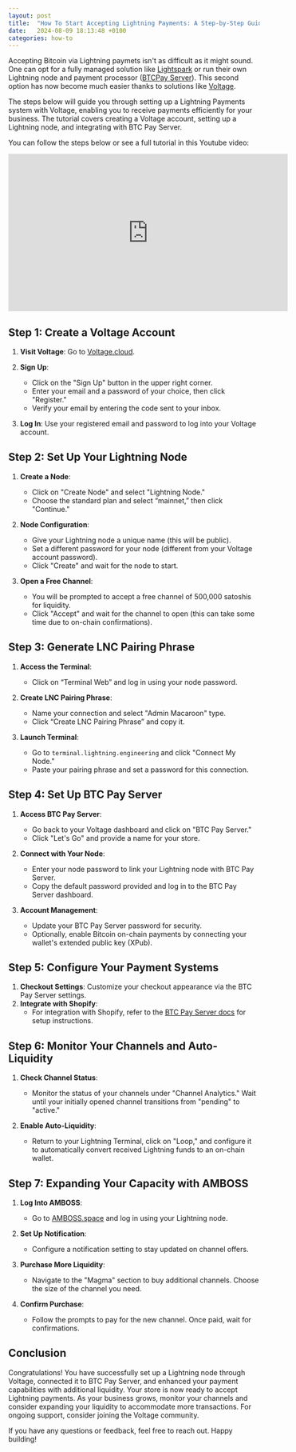 ```yaml
---
layout: post
title:  "How To Start Accepting Lightning Payments: A Step-by-Step Guide"
date:   2024-08-09 18:13:48 +0100
categories: how-to 
---
```

Accepting Bitcoin via Lightning paymets isn't as difficult as it might sound. One can opt for a fully managed solution like [Lightspark](https://www.lightspark.com/) or run their own Lightning node and payment processor ([BTCPay Server](https://btcpayserver.org/)). This second option has now become much easier thanks to solutions like [Voltage](https://voltage.cloud/).

The steps below will guide you through setting up a Lightning Payments system with Voltage, enabling you to receive payments efficiently for your business. The tutorial covers creating a Voltage account, setting up a Lightning node, and integrating with BTC Pay Server.

You can follow the steps below or see a full tutorial in this Youtube video:

<iframe width="560" height="315" src="https://www.youtube.com/embed/7v5iQQ3g1X4?si=2H-dNIpGyrVcfWzw" title="YouTube video player" frameborder="0" allow="accelerometer; autoplay; clipboard-write; encrypted-media; gyroscope; picture-in-picture; web-share" referrerpolicy="strict-origin-when-cross-origin" allowfullscreen></iframe>

## Step 1: Create a Voltage Account

1. **Visit Voltage**: Go to [Voltage.cloud](https://voltage.cloud).
2. **Sign Up**:
   - Click on the "Sign Up" button in the upper right corner.
   - Enter your email and a password of your choice, then click "Register."
   - Verify your email by entering the code sent to your inbox.

3. **Log In**: Use your registered email and password to log into your Voltage account.

## Step 2: Set Up Your Lightning Node

1. **Create a Node**:
   - Click on "Create Node" and select "Lightning Node."
   - Choose the standard plan and select “mainnet,” then click "Continue."

2. **Node Configuration**:
   - Give your Lightning node a unique name (this will be public).
   - Set a different password for your node (different from your Voltage account password).
   - Click "Create" and wait for the node to start.

3. **Open a Free Channel**: 
   - You will be prompted to accept a free channel of 500,000 satoshis for liquidity.
   - Click "Accept" and wait for the channel to open (this can take some time due to on-chain confirmations).

## Step 3: Generate LNC Pairing Phrase

1. **Access the Terminal**:
   - Click on “Terminal Web” and log in using your node password.

2. **Create LNC Pairing Phrase**:
   - Name your connection and select "Admin Macaroon" type.
   - Click “Create LNC Pairing Phrase” and copy it.
   
3. **Launch Terminal**: 
   - Go to `terminal.lightning.engineering` and click "Connect My Node."
   - Paste your pairing phrase and set a password for this connection.

## Step 4: Set Up BTC Pay Server

1. **Access BTC Pay Server**:
   - Go back to your Voltage dashboard and click on "BTC Pay Server."
   - Click "Let's Go" and provide a name for your store.

2. **Connect with Your Node**:
   - Enter your node password to link your Lightning node with BTC Pay Server.
   - Copy the default password provided and log in to the BTC Pay Server dashboard.

3. **Account Management**:
   - Update your BTC Pay Server password for security.
   - Optionally, enable Bitcoin on-chain payments by connecting your wallet's extended public key (XPub).

## Step 5: Configure Your Payment Systems

1. **Checkout Settings**: Customize your checkout appearance via the BTC Pay Server settings.
2. **Integrate with Shopify**:
   - For integration with Shopify, refer to the [BTC Pay Server docs](https://docs.btcpayserver.org) for setup instructions.

## Step 6: Monitor Your Channels and Auto-Liquidity

1. **Check Channel Status**: 
   - Monitor the status of your channels under "Channel Analytics." Wait until your initially opened channel transitions from "pending" to "active."

2. **Enable Auto-Liquidity**: 
   - Return to your Lightning Terminal, click on "Loop," and configure it to automatically convert received Lightning funds to an on-chain wallet.

## Step 7: Expanding Your Capacity with AMBOSS

1. **Log Into AMBOSS**:
   - Go to [AMBOSS.space](https://amboss.space) and log in using your Lightning node.

2. **Set Up Notification**: 
   - Configure a notification setting to stay updated on channel offers.
   
3. **Purchase More Liquidity**:
   - Navigate to the "Magma" section to buy additional channels. Choose the size of the channel you need.

4. **Confirm Purchase**: 
   - Follow the prompts to pay for the new channel. Once paid, wait for confirmations.

## Conclusion

Congratulations! You have successfully set up a Lightning node through Voltage, connected it to BTC Pay Server, and enhanced your payment capabilities with additional liquidity. Your store is now ready to accept Lightning payments. As your business grows, monitor your channels and consider expanding your liquidity to accommodate more transactions. For ongoing support, consider joining the Voltage community.

If you have any questions or feedback, feel free to reach out. Happy building!